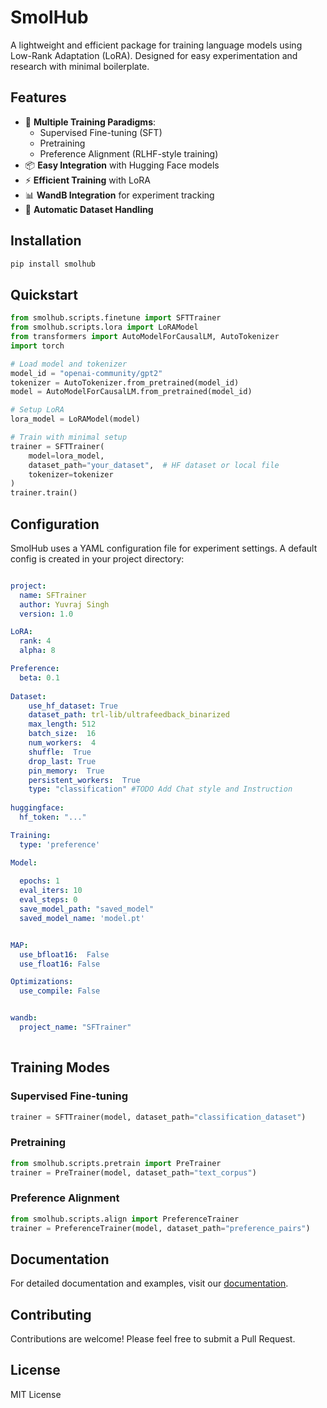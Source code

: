 # SmolHub

A lightweight and efficient package for training language models using Low-Rank Adaptation (LoRA). Designed for easy experimentation and research with minimal boilerplate.

## Features

- 🚀 **Multiple Training Paradigms**:
  - Supervised Fine-tuning (SFT)
  - Pretraining
  - Preference Alignment (RLHF-style training)
- 📦 **Easy Integration** with Hugging Face models
- ⚡ **Efficient Training** with LoRA
- 📊 **WandB Integration** for experiment tracking
- 🔄 **Automatic Dataset Handling**

## Installation

```bash
pip install smolhub
```

## Quickstart

```python
from smolhub.scripts.finetune import SFTTrainer
from smolhub.scripts.lora import LoRAModel
from transformers import AutoModelForCausalLM, AutoTokenizer
import torch

# Load model and tokenizer
model_id = "openai-community/gpt2"
tokenizer = AutoTokenizer.from_pretrained(model_id)
model = AutoModelForCausalLM.from_pretrained(model_id)

# Setup LoRA
lora_model = LoRAModel(model)

# Train with minimal setup
trainer = SFTTrainer(
    model=lora_model,
    dataset_path="your_dataset",  # HF dataset or local file
    tokenizer=tokenizer
)
trainer.train()
```

## Configuration

SmolHub uses a YAML configuration file for experiment settings. A default config is created in your project directory:

```yaml

project:
  name: SFTrainer
  author: Yuvraj Singh
  version: 1.0

LoRA:
  rank: 4
  alpha: 8

Preference:
  beta: 0.1
  
Dataset:
    use_hf_dataset: True
    dataset_path: trl-lib/ultrafeedback_binarized
    max_length: 512
    batch_size:  16
    num_workers:  4
    shuffle:  True
    drop_last: True
    pin_memory:  True
    persistent_workers:  True
    type: "classification" #TODO Add Chat style and Instruction 
   
huggingface:
  hf_token: "..."

Training: 
  type: 'preference'

Model:
 
  epochs: 1
  eval_iters: 10
  eval_steps: 0
  save_model_path: "saved_model"
  saved_model_name: 'model.pt'


MAP:
  use_bfloat16:  False
  use_float16: False

Optimizations:
  use_compile: False


wandb:
  project_name: "SFTrainer"
  
```

## Training Modes

### Supervised Fine-tuning
```python
trainer = SFTTrainer(model, dataset_path="classification_dataset")
```

### Pretraining
```python
from smolhub.scripts.pretrain import PreTrainer
trainer = PreTrainer(model, dataset_path="text_corpus")
```

### Preference Alignment
```python
from smolhub.scripts.align import PreferenceTrainer
trainer = PreferenceTrainer(model, dataset_path="preference_pairs")
```

## Documentation

For detailed documentation and examples, visit our [documentation](https://github.com/yourusername/smolhub/wiki).

## Contributing

Contributions are welcome! Please feel free to submit a Pull Request.

## License

MIT License

